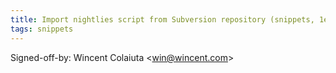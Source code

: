 ```yaml
---
title: Import nightlies script from Subversion repository (snippets, 1eda727)
tags: snippets
---
```


Signed-off-by: Wincent Colaiuta &lt;win@wincent.com&gt;
